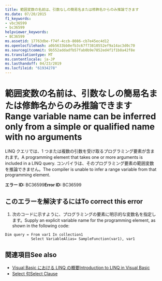```yaml
---
title: 範囲変数の名前は、引数なしの簡易名または修飾名からのみ推論できます
ms.date: 07/20/2015
f1_keywords:
- vbc36599
- bc36599
helpviewer_keywords:
- BC36599
ms.assetid: 17763dbe-f74f-4ccb-8086-cb7e45ec4d12
ms.openlocfilehash: a0b5633bb0efb3c67f73810552ef9a14ac3d0c70
ms.sourcegitcommit: 9b552addadfb57fab0b9e7852ed4f1f1b8a42f8e
ms.translationtype: MT
ms.contentlocale: ja-JP
ms.lasthandoff: 04/23/2019
ms.locfileid: "61934278"
---
```

# <a name="range-variable-name-can-be-inferred-only-from-a-simple-or-qualified-name-with-no-arguments"></a><span data-ttu-id="7c8d6-102">範囲変数の名前は、引数なしの簡易名または修飾名からのみ推論できます</span><span class="sxs-lookup"><span data-stu-id="7c8d6-102">Range variable name can be inferred only from a simple or qualified name with no arguments</span></span>
<span data-ttu-id="7c8d6-103">LINQ クエリでは、1 つまたは複数の引数を受け取るプログラミング要素が含まれます。</span><span class="sxs-lookup"><span data-stu-id="7c8d6-103">A programming element that takes one or more arguments is included in a LINQ query.</span></span> <span data-ttu-id="7c8d6-104">コンパイラは、そのプログラミング要素の範囲変数を推論できません。</span><span class="sxs-lookup"><span data-stu-id="7c8d6-104">The compiler is unable to infer a range variable from that programming element.</span></span>  
  
 <span data-ttu-id="7c8d6-105">**エラー ID:** BC36599</span><span class="sxs-lookup"><span data-stu-id="7c8d6-105">**Error ID:** BC36599</span></span>  
  
## <a name="to-correct-this-error"></a><span data-ttu-id="7c8d6-106">このエラーを解決するには</span><span class="sxs-lookup"><span data-stu-id="7c8d6-106">To correct this error</span></span>  
  
1. <span data-ttu-id="7c8d6-107">次のコードに示すように、プログラミングの要素に明示的な変数名を指定します。</span><span class="sxs-lookup"><span data-stu-id="7c8d6-107">Supply an explicit variable name for the programming element, as shown in the following code:</span></span>  
  
```  
Dim query = From var1 In collection1   
            Select VariableAlias= SampleFunction(var1), var1  
```  
  
## <a name="see-also"></a><span data-ttu-id="7c8d6-108">関連項目</span><span class="sxs-lookup"><span data-stu-id="7c8d6-108">See also</span></span>

- [<span data-ttu-id="7c8d6-109">Visual Basic における LINQ の概要</span><span class="sxs-lookup"><span data-stu-id="7c8d6-109">Introduction to LINQ in Visual Basic</span></span>](../../../visual-basic/programming-guide/language-features/linq/introduction-to-linq.md)
- [<span data-ttu-id="7c8d6-110">Select 句</span><span class="sxs-lookup"><span data-stu-id="7c8d6-110">Select Clause</span></span>](../../../visual-basic/language-reference/queries/select-clause.md)
